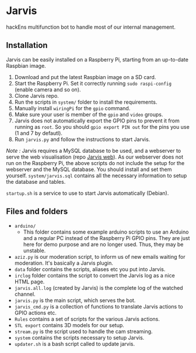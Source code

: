 
Jarvis
======

hackEns multifunction bot to handle most of our internal management.

## Installation

Jarvis can be easily installed on a Raspberry Pi, starting from an up-to-date Raspbian image.

1. Download and put the latest Raspbian image on a SD card.
2. Start the Raspberry Pi. Set it correctly running `sudo raspi-config` (enable camera and so on).
3. Clone Jarvis repo.
4. Run the scripts in `system/` folder to install the requirements.
5. Manually install `wiringPi` for the `gpio` command.
6. Make sure your user is member of the `gpio` and `video` groups.
7. Jarvis does not automatically export the GPIO pins to prevent it from running as `root`. So you should `gpio export PIN out` for the pins you use (1 and 7 by defautl).
8. Run `jarvis.py` and follow the instructions to start Jarvis.

*Note :* Jarvis requires a MySQL database to be used, and a webserver to serve the web visualisation (repo [Jarvis web](https://github.com/hackEns/Jarvis_web)). As our webserver does not run on the Raspberry Pi, the above scripts do not include the setup for the webserver and the MySQL database. You should install and set them yourself. `system/jarvis.sql` contains all the necessary information to setup the database and tables.

`startup.sh` is a service to use to start Jarvis automatically (Debian).


## Files and folders

* `arduino/`
  * This folder contains some example arduino scripts to use an Arduino and a regular PC instead of the Raspberry Pi GPIO pins. They are just here for demo purpose and are no longer used. Thus, they may be unstable.
* `aziz.py` is our moderation script, to inform us of new emails waiting for moderation. It's basically a Jarvis plugin.
* `data` folder contains the scripts, aliases etc you put into Jarvis.
* `irclog` folder contains the script to convert the Jarvis log as a nice HTML page.
* `jarvis.all.log` (created by Jarvis) is the complete log of the watched channel.
* `jarvis.py` is the main script, which serves the bot.
* `jarvis_cmd.py` is a collection of functions to translate Jarvis actions to GPIO actions etc.
* `Rules` contains a set of scripts for the various Jarvis actions.
* `STL export` contains 3D models for our setup.
* `stream.py` is the script used to handle the cam streaming.
* `system` contains the scripts necessary to setup Jarvis.
* `updater.sh` is a bash script called to update jarvis.
